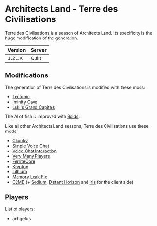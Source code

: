 # Architects Land - Terre des Civilisations

Terre des Civilisations is a season of Architects Land.
Its specificity is the huge modification of the generation.

| Version | Server |
|---------|--------|
|  1.21.X |  Quilt |

## Modifications

The generation of Terre des Civilisations is modified with these mods:
- [Tectonic](https://modrinth.com/datapack/tectonic)
- [Infinity Cave](https://modrinth.com/datapack/infinity-cave)
- [Luki's Grand Capitals](https://modrinth.com/mod/lukis-grand-capitals)

The AI of fish is improved with [Boids](https://modrinth.com/mod/boids).

Like all other Architects Land seasons, Terre des Civilisations use these mods:
- [Chunky](https://modrinth.com/plugin/chunky)
- [Simple Voice Chat](https://modrinth.com/plugin/simple-voice-chat)
- [Voice Chat Interaction](https://modrinth.com/mod/voice-chat-interaction)
- [Very Many Players](https://modrinth.com/mod/vmp-fabric)
- [FerriteCore](https://modrinth.com/mod/ferrite-core)
- [Krypton](https://modrinth.com/mod/krypton)
- [Lithium](https://modrinth.com/mod/lithium)
- [Memory Leak Fix](https://modrinth.com/mod/memoryleakfix)
- [C2ME](https://modrinth.com/mod/c2me-fabric)
(+ [Sodium](https://modrinth.com/mod/sodium), [Distant Horizon](https://modrinth.com/mod/distanthorizons) and [Iris](https://modrinth.com/mod/iris) for the client side)

## Players 

List of players:
- anhgelus

